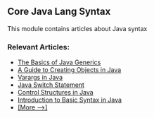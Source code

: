 ## Core Java Lang Syntax

This module contains articles about Java syntax

### Relevant Articles: 
- [The Basics of Java Generics](https://www.baeldung.com/java-generics)
- [A Guide to Creating Objects in Java](https://www.baeldung.com/java-initialization)
- [Varargs in Java](https://www.baeldung.com/java-varargs)
- [Java Switch Statement](https://www.baeldung.com/java-switch)
- [Control Structures in Java](https://www.baeldung.com/java-control-structures)
- [Introduction to Basic Syntax in Java](https://www.baeldung.com/java-syntax)
- [[More -->]](/core-java-modules/core-java-lang-syntax-2)
